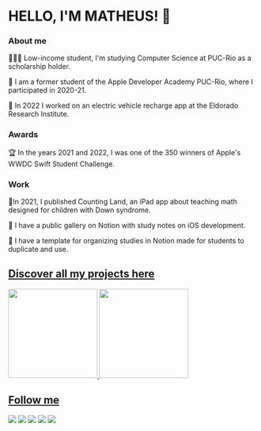 
# HELLO, I'M MATHEUS! 👋

### About me
👨🏻‍💻 Low-income student, I'm studying Computer Science at PUC-Rio as a scholarship holder.

🍎 I am a former student of the Apple Developer Academy PUC-Rio, where I participated in 2020-21.

🍎 In 2022 I worked on an electric vehicle recharge app at the Eldorado Research Institute.

### Awards
🏆 In the years 2021 and 2022, I was one of the 350 winners of Apple's WWDC Swift Student Challenge.

### Work
📱In 2021, I published Counting Land, an iPad app about teaching math designed for children with Down syndrome.

📗 I have a public gallery on Notion with study notes on iOS development.

📝 I have a template for organizing studies in Notion made for students to duplicate and use.


## [Discover all my projects here](https://linktr.ee/matheussmoreira)

<div>
  <a href="https://github.com/matheussmoreira">
  <img height="180em" src="https://github-readme-stats.vercel.app/api?username=matheussmoreira&show_icons=true&theme=ayu-mirage&include_all_commits=true&count_private=true"/>
  <img height="180em" src="https://github-readme-stats.vercel.app/api/top-langs/?username=matheussmoreira&layout=compact&langs_count=7&theme=ayu-mirage"/>
</div>
  
## Follow me
 
<div>
  <a href="https://www.linkedin.com/in/matheus-s-moreira-86b2a8177/" target="_blank"><img src="https://img.shields.io/badge/LinkedIn-0077B5?style=for-the-badge&logo=linkedin&logoColor=white"></a>
  <a href="https://medium.com/@matheusmoreiraz" target="_blank"><img src="https://img.shields.io/badge/Medium-12100E?style=for-the-badge&logo=medium&logoColor=white"></a>
  <a href="https://www.youtube.com/channel/UCAaS2frABvmP_cZD5OHtG1g" target="_blank"><img src="https://img.shields.io/badge/YouTube-FF0000?style=for-the-badge&logo=youtube&logoColor=white"></a>
  <a href="https://www.instagram.com/matheusmoreiraz/" target="_blank"><img src="https://img.shields.io/badge/Instagram-E4405F?style=for-the-badge&logo=instagram&logoColor=white"></a>
  <a href="https://twitter.com/matheussam10" target="_blank"><img src="https://img.shields.io/badge/Twitter-1DA1F2?style=for-the-badge&logo=twitter&logoColor=white"></a>
</div>
